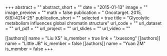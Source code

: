 +++
abstract = ""
abstract_short = ""
date = "2015-01-13"
image = ""
image_preview = ""
math = false
publication = " Oncotarget. 2015, 6(6):4214-25"
publication_short = ""
selected = true
title = "Glycolytic metabolism influences global chromatin structure"
url_code = ""
url_dataset = ""
url_pdf = ""
url_project = ""
url_slides = ""
url_video = ""

[[authors]]
    name = "Liu XS"
    is_member = true
    link = "/xuesong"
[[authors]]
    name = "Little JB"
    is_member = false
[[authors]]
    name = "Yuan ZM"
    is_member = false
+++
